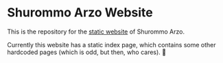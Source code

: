 # Shurommo Arzo Website

This is the repository for the [static website](https://shurommo-arzo.web.app) of Shurommo Arzo.

Currently this website has a static index page, which contains some other hardcoded pages (which is odd, but then, who cares). 🐸
